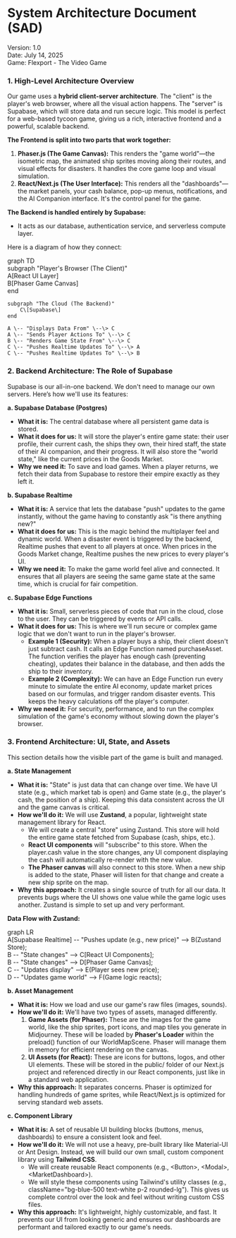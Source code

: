 # **System Architecture Document (SAD)**

Version: 1.0  
Date: July 14, 2025  
Game: Flexport \- The Video Game

### **1\. High-Level Architecture Overview**

Our game uses a **hybrid client-server architecture**. The "client" is the player's web browser, where all the visual action happens. The "server" is Supabase, which will store data and run secure logic. This model is perfect for a web-based tycoon game, giving us a rich, interactive frontend and a powerful, scalable backend.

**The Frontend is split into two parts that work together:**

1. **Phaser.js (The Game Canvas):** This renders the "game world"—the isometric map, the animated ship sprites moving along their routes, and visual effects for disasters. It handles the core game loop and visual simulation.  
2. **React/Next.js (The User Interface):** This renders all the "dashboards"—the market panels, your cash balance, pop-up menus, notifications, and the AI Companion interface. It's the control panel for the game.

**The Backend is handled entirely by Supabase:**

* It acts as our database, authentication service, and serverless compute layer.

Here is a diagram of how they connect:

graph TD  
    subgraph "Player's Browser (The Client)"  
        A\[React UI Layer\]  
        B\[Phaser Game Canvas\]  
    end

    subgraph "The Cloud (The Backend)"  
        C\[Supabase\]  
    end

    A \-- "Displays Data From" \--\> C  
    A \-- "Sends Player Actions To" \--\> C  
    B \-- "Renders Game State From" \--\> C  
    C \-- "Pushes Realtime Updates To" \--\> A  
    C \-- "Pushes Realtime Updates To" \--\> B

### **2\. Backend Architecture: The Role of Supabase**

Supabase is our all-in-one backend. We don't need to manage our own servers. Here’s how we'll use its features:

**a. Supabase Database (Postgres)**

* **What it is:** The central database where all persistent game data is stored.  
* **What it does for us:** It will store the player's entire game state: their user profile, their current cash, the ships they own, their hired staff, the state of their AI companion, and their progress. It will also store the "world state," like the current prices in the Goods Market.  
* **Why we need it:** To save and load games. When a player returns, we fetch their data from Supabase to restore their empire exactly as they left it.

**b. Supabase Realtime**

* **What it is:** A service that lets the database "push" updates to the game instantly, without the game having to constantly ask "is there anything new?"  
* **What it does for us:** This is the magic behind the multiplayer feel and dynamic world. When a disaster event is triggered by the backend, Realtime pushes that event to all players at once. When prices in the Goods Market change, Realtime pushes the new prices to every player's UI.  
* **Why we need it:** To make the game world feel alive and connected. It ensures that all players are seeing the same game state at the same time, which is crucial for fair competition.

**c. Supabase Edge Functions**

* **What it is:** Small, serverless pieces of code that run in the cloud, close to the user. They can be triggered by events or API calls.  
* **What it does for us:** This is where we'll run secure or complex game logic that we don't want to run in the player's browser.  
  * **Example 1 (Security):** When a player buys a ship, their client doesn't just subtract cash. It calls an Edge Function named purchaseAsset. The function verifies the player has enough cash (preventing cheating), updates their balance in the database, and then adds the ship to their inventory.  
  * **Example 2 (Complexity):** We can have an Edge Function run every minute to simulate the entire AI economy, update market prices based on our formulas, and trigger random disaster events. This keeps the heavy calculations off the player's computer.  
* **Why we need it:** For security, performance, and to run the complex simulation of the game's economy without slowing down the player's browser.

### **3\. Frontend Architecture: UI, State, and Assets**

This section details how the visible part of the game is built and managed.

**a. State Management**

* **What it is:** "State" is just data that can change over time. We have UI state (e.g., which market tab is open) and Game state (e.g., the player's cash, the position of a ship). Keeping this data consistent across the UI and the game canvas is critical.  
* **How we'll do it:** We will use **Zustand**, a popular, lightweight state management library for React.  
  * We will create a central "store" using Zustand. This store will hold the entire game state fetched from Supabase (cash, ships, etc.).  
  * **React UI components** will "subscribe" to this store. When the player.cash value in the store changes, any UI component displaying the cash will automatically re-render with the new value.  
  * **The Phaser canvas** will also connect to this store. When a new ship is added to the state, Phaser will listen for that change and create a new ship sprite on the map.  
* **Why this approach:** It creates a single source of truth for all our data. It prevents bugs where the UI shows one value while the game logic uses another. Zustand is simple to set up and very performant.

**Data Flow with Zustand:**

graph LR  
    A\[Supabase Realtime\] \-- "Pushes update (e.g., new price)" \--\> B(Zustand Store);  
    B \-- "State changes" \--\> C\[React UI Components\];  
    B \-- "State changes" \--\> D\[Phaser Game Canvas\];  
    C \-- "Updates display" \--\> E(Player sees new price);  
    D \-- "Updates game world" \--\> F(Game logic reacts);

**b. Asset Management**

* **What it is:** How we load and use our game's raw files (images, sounds).  
* **How we'll do it:** We'll have two types of assets, managed differently.  
  1. **Game Assets (for Phaser):** These are the images for the game world, like the ship sprites, port icons, and map tiles you generate in Midjourney. These will be loaded by **Phaser's Loader** within the preload() function of our WorldMapScene. Phaser will manage them in memory for efficient rendering on the canvas.  
  2. **UI Assets (for React):** These are icons for buttons, logos, and other UI elements. These will be stored in the public/ folder of our Next.js project and referenced directly in our React components, just like in a standard web application.  
* **Why this approach:** It separates concerns. Phaser is optimized for handling hundreds of game sprites, while React/Next.js is optimized for serving standard web assets.

**c. Component Library**

* **What it is:** A set of reusable UI building blocks (buttons, menus, dashboards) to ensure a consistent look and feel.  
* **How we'll do it:** We will not use a heavy, pre-built library like Material-UI or Ant Design. Instead, we will build our own small, custom component library using **Tailwind CSS**.  
  * We will create reusable React components (e.g., \<Button\>, \<Modal\>, \<MarketDashboard\>).  
  * We will style these components using Tailwind's utility classes (e.g., className="bg-blue-500 text-white p-2 rounded-lg"). This gives us complete control over the look and feel without writing custom CSS files.  
* **Why this approach:** It's lightweight, highly customizable, and fast. It prevents our UI from looking generic and ensures our dashboards are performant and tailored exactly to our game's needs.